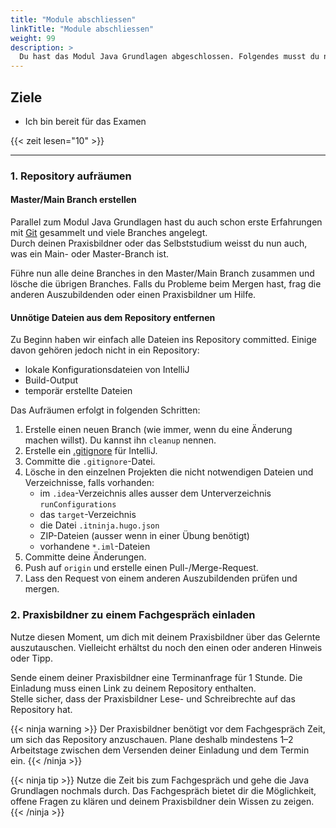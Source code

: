 ```yaml
---
title: "Module abschliessen"
linkTitle: "Module abschliessen"
weight: 99
description: >
  Du hast das Modul Java Grundlagen abgeschlossen. Folgendes musst du noch erledigen, bevor du mit dem Examen beginnen kannst.
---
```


## Ziele

- Ich bin bereit für das Examen

{{< zeit lesen="10" >}}

---

### 1. Repository aufräumen

#### Master/Main Branch erstellen

Parallel zum Modul Java Grundlagen hast du auch schon erste Erfahrungen mit [Git](../../../04_git/01_grundwissen/) gesammelt und viele Branches angelegt.  
Durch deinen Praxisbildner oder das Selbststudium weisst du nun auch, was ein Main- oder Master-Branch ist.

Führe nun alle deine Branches in den Master/Main Branch zusammen und lösche die übrigen Branches. Falls du Probleme beim Mergen hast, frag die anderen Auszubildenden oder einen Praxisbildner um Hilfe.

#### Unnötige Dateien aus dem Repository entfernen

Zu Beginn haben wir einfach alle Dateien ins Repository committed. Einige davon gehören jedoch nicht in ein Repository:

- lokale Konfigurationsdateien von IntelliJ
- Build-Output
- temporär erstellte Dateien

Das Aufräumen erfolgt in folgenden Schritten:

1. Erstelle einen neuen Branch (wie immer, wenn du eine Änderung machen willst). Du kannst ihn `cleanup` nennen.
2. Erstelle ein [.gitignore](../../../99_tools/ide/intellij/04_git/#gitignore-anpassen) für IntelliJ.
3. Committe die `.gitignore`-Datei.
4. Lösche in den einzelnen Projekten die nicht notwendigen Dateien und Verzeichnisse, falls vorhanden:
   - im `.idea`-Verzeichnis alles ausser dem Unterverzeichnis `runConfigurations`
   - das `target`-Verzeichnis
   - die Datei `.itninja.hugo.json`
   - ZIP-Dateien (ausser wenn in einer Übung benötigt)
   - vorhandene `*.iml`-Dateien
5. Committe deine Änderungen.
6. Push auf `origin` und erstelle einen Pull-/Merge-Request.
7. Lass den Request von einem anderen Auszubildenden prüfen und mergen.

### 2. Praxisbildner zu einem Fachgespräch einladen

Nutze diesen Moment, um dich mit deinem Praxisbildner über das Gelernte auszutauschen. Vielleicht erhältst du noch den einen oder anderen Hinweis oder Tipp.

Sende einem deiner Praxisbildner eine Terminanfrage für 1 Stunde. Die Einladung muss einen Link zu deinem Repository enthalten.  
Stelle sicher, dass der Praxisbildner Lese- und Schreibrechte auf das Repository hat.

{{< ninja warning >}}
Der Praxisbildner benötigt vor dem Fachgespräch Zeit, um sich das Repository anzuschauen. Plane deshalb mindestens 1–2 Arbeitstage zwischen dem Versenden deiner Einladung und dem Termin ein.
{{< /ninja >}}

{{< ninja tip >}}
Nutze die Zeit bis zum Fachgespräch und gehe die Java Grundlagen nochmals durch. Das Fachgespräch bietet dir die Möglichkeit, offene Fragen zu klären und deinem Praxisbildner dein Wissen zu zeigen.
{{< /ninja >}}
